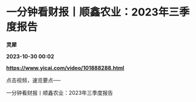 # 一分钟看财报丨顺鑫农业：2023年三季度报告
**灵犀**

**2023-10-30 00:02**

**https://www.yicai.com/video/101888288.html**

点击视频，速览要点──

一分钟看财报丨顺鑫农业：2023年三季度报告
